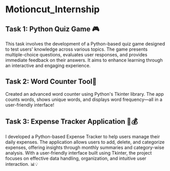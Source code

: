 # Motioncut_Internship 
## Task 1: Python Quiz Game 🎮

This task involves the development of a Python-based quiz game designed to test users' knowledge across various topics. The game presents multiple-choice questions, evaluates user responses, and provides immediate feedback on their answers. It aims to enhance learning through an interactive and engaging experience.

## Task 2: Word Counter Tool🚀

Created an advanced word counter using Python's Tkinter library. The app counts words, shows unique words, and displays word frequency—all in a user-friendly interface! 

## Task 3: Expense Tracker Application 🧾💰
I developed a Python-based Expense Tracker to help users manage their daily expenses. The application allows users to add, delete, and categorize expenses, offering insights through monthly summaries and category-wise analysis. With a user-friendly interface built using Tkinter, the project focuses on effective data handling, organization, and intuitive user interaction. 📊💡
